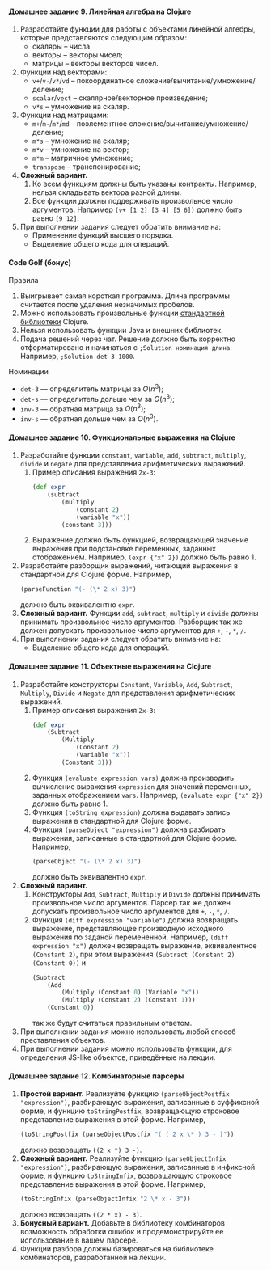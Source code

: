 #### Домашнее задание 9. Линейная алгебра на Clojure

1. Разработайте функции для работы с объектами линейной алгебры, которые представляются следующим образом:
    * скаляры – числа
    * векторы – векторы чисел;
    * матрицы – векторы векторов чисел.
2. Функции над векторами:
    * `v+`/`v-`/`v*`/`vd` – покоординатное сложение/вычитание/умножение/деление;
    * `scalar`/`vect` – скалярное/векторное произведение;
    * `v*s` – умножение на скаляр.
3. Функции над матрицами:
    * `m+`/`m-`/`m*`/`md` – поэлементное сложение/вычитание/умножение/деление;
    * `m*s` – умножение на скаляр;
    * `m*v` – умножение на вектор;
    * `m*m` – матричное умножение;
    * `transpose` – транспонирование;
4. **Сложный вариант.**
    1. Ко всем функциям должны быть указаны контракты. Например, нельзя складывать вектора разной длины.
    2. Все функции должны поддерживать произвольное число аргументов. Например `(v+ [1 2] [3 4] [5 6])` должно быть
       равно `[9 12]`.
5. При выполнении задания следует обратить внимание на:
    * Применение функций высшего порядка.
    * Выделение общего кода для операций.

#### Code Golf (бонус)

Правила

1. Выигрывает самая короткая программа. Длина программы считается после удаления незначимых пробелов.
2. Можно использовать произвольные функции [стандартной библиотеки](https://clojure.org/api/cheatsheet) Clojure.
3. Нельзя использовать функции Java и внешних библиотек.
4. Подача решений через чат. Решение должно быть корректно отформатировано и
   начинаться с `;Solution номинация длина`. Например, `;Solution det-3 1000`.

Номинации

* `det-3` — определитель матрицы за $O(n^3)$;
* `det-s` — определитель дольше чем за $O(n^3)$;
* `inv-3` — обратная матрица за $O(n^3)$;
* `inv-s` — обратная дольше чем за $O(n^3)$.

#### Домашнее задание 10. Функциональные выражения на Clojure

1. Разработайте функции `constant`, `variable`, `add`, `subtract`, `multiply`, `divide` и `negate` для представления
   арифметических выражений.
    1. Пример описания выражения `2x-3`:
        ```clojure
        (def expr
            (subtract 
                (multiply 
                    (constant 2)
                    (variable "x"))
                (constant 3)))        
        ```
    2. Выражение должно быть функцией, возвращающей значение выражения при подстановке переменных, заданных
       отображением. Например, `(expr {"x" 2})` должно быть равно 1.
2. Разработайте разборщик выражений, читающий выражения в стандартной для Clojure форме. Например,
   ```clojure
   (parseFunction "(- (\* 2 x) 3)")
   ```
   должно быть эквивалентно `expr`.
3. **Сложный вариант.** Функции `add`, `subtract`, `multiply` и `divide` должны принимать произвольное число аргументов.
   Разборщик так же должен допускать произвольное число аргументов для `+`, `-`, `*`, `/`.
4. При выполнении задания следует обратить внимание на:
    * Выделение общего кода для операций.

#### Домашнее задание 11. Объектные выражения на Clojure

1. Разработайте конструкторы `Constant`, `Variable`, `Add`, `Subtract`, `Multiply`, `Divide` и `Negate` для
   представления арифметических выражений.
    1. Пример описания выражения `2x-3`:
        ```clojure
        (def expr
            (Subtract
                (Multiply
                    (Constant 2)
                    (Variable "x")) 
                (Constant 3)))
        ```
    2. Функция `(evaluate expression vars)` должна производить вычисление выражения `expression` для значений
       переменных, заданных отображением `vars`. Например, `(evaluate expr {"x" 2})` должно быть равно 1.
    3. Функция `(toString expression)` должна выдавать запись выражения в стандартной для Clojure форме.
    4. Функция `(parseObject "expression")` должна разбирать выражения, записанные в стандартной для Clojure форме.
       Например,
       ```clojure
       (parseObject "(- (\* 2 x) 3)")
       ```
       должно быть эквивалентно `expr`.
2. **Сложный вариант.**
    1. Конструкторы `Add`, `Subtract`, `Multiply` и `Divide` должны принимать произвольное число аргументов. Парсер так
       же должен допускать произвольное число аргументов для `+`, `-`, `*`, `/`.
    2. Функция `(diff expression "variable")` должна возвращать выражение, представляющее производную исходного
       выражения по заданой перемененной. Например, `(diff expression "x")` должен возвращать выражение,
       эквивалентное `(Constant 2)`, при этом выражения `(Subtract (Constant 2) (Constant 0))` и
       ```clojure
       (Subtract
           (Add
               (Multiply (Constant 0) (Variable "x"))
               (Multiply (Constant 2) (Constant 1)))
           (Constant 0))
       ```
       так же будут считаться правильным ответом.
3. При выполнении задания можно использовать любой способ преставления объектов.
4. При выполнении задания можно использовать функции, для определения JS-like объектов, приведённые на лекции.

#### Домашнее задание 12. Комбинаторные парсеры

1. **Простой вариант.** Реализуйте функцию `(parseObjectPostfix "expression")`, разбирающую выражения, записанные в
   суффиксной форме, и функцию `toStringPostfix`, возвращающую строковое представление выражения в этой форме. Например,
    ```clojure
    (toStringPostfix (parseObjectPostfix "( ( 2 x \* ) 3 - )"))
    ```
   должно возвращать `((2 x *) 3 -)`.
2. **Сложный вариант.** Реализуйте функцию `(parseObjectInfix "expression")`, разбирающую выражения, записанные в
   инфиксной форме, и функцию `toStringInfix`, возвращающую строковое представление выражения в этой форме. Например,
    ```clojure
    (toStringInfix (parseObjectInfix "2 \* x - 3"))
    ```
   должно возвращать `((2 * x) - 3)`.
3. **Бонусный вариант.** Добавьте в библиотеку комбинаторов возможность обработки ошибок и продемонстрируйте ее
   использование в вашем парсере.
4. Функции разбора должны базироваться на библиотеке комбинаторов, разработанной на лекции.
